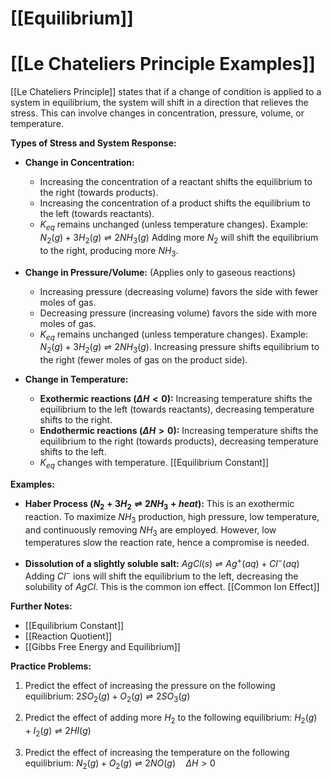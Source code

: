 # [[Equilibrium]]
# [[Le Chateliers Principle Examples]]

[[Le Chateliers Principle]] states that if a change of condition is applied to a system in equilibrium, the system will shift in a direction that relieves the stress.  This can involve changes in concentration, pressure, volume, or temperature.

**Types of Stress and System Response:**

* **Change in Concentration:**
    * Increasing the concentration of a reactant shifts the equilibrium to the right (towards products).
    * Increasing the concentration of a product shifts the equilibrium to the left (towards reactants).
    * $K_{eq}$ remains unchanged (unless temperature changes).  Example:  $N_2(g) + 3H_2(g) \rightleftharpoons 2NH_3(g)$  Adding more $N_2$ will shift the equilibrium to the right, producing more $NH_3$.

* **Change in Pressure/Volume:** (Applies only to gaseous reactions)
    * Increasing pressure (decreasing volume) favors the side with fewer moles of gas.
    * Decreasing pressure (increasing volume) favors the side with more moles of gas.
    * $K_{eq}$ remains unchanged (unless temperature changes). Example: $N_2(g) + 3H_2(g) \rightleftharpoons 2NH_3(g)$. Increasing pressure shifts equilibrium to the right (fewer moles of gas on the product side).

* **Change in Temperature:**
    * **Exothermic reactions ($ΔH < 0$):** Increasing temperature shifts the equilibrium to the left (towards reactants), decreasing temperature shifts to the right.
    * **Endothermic reactions ($ΔH > 0$):** Increasing temperature shifts the equilibrium to the right (towards products), decreasing temperature shifts to the left.
    * $K_{eq}$ changes with temperature. [[Equilibrium Constant]]


**Examples:**

* **Haber Process ($N_2 + 3H_2 \rightleftharpoons 2NH_3 + heat$):**  This is an exothermic reaction. To maximize $NH_3$ production, high pressure, low temperature, and continuously removing $NH_3$ are employed.  However, low temperatures slow the reaction rate, hence a compromise is needed.

* **Dissolution of a slightly soluble salt:** $AgCl(s) \rightleftharpoons Ag^+(aq) + Cl^-(aq)$ Adding $Cl^-$ ions will shift the equilibrium to the left, decreasing the solubility of $AgCl$. This is the common ion effect. [[Common Ion Effect]]


**Further Notes:**

* [[Equilibrium Constant]]
* [[Reaction Quotient]]
* [[Gibbs Free Energy and Equilibrium]]


**Practice Problems:**

1. Predict the effect of increasing the pressure on the following equilibrium:  $2SO_2(g) + O_2(g) \rightleftharpoons 2SO_3(g)$

2. Predict the effect of adding more $H_2$ to the following equilibrium: $H_2(g) + I_2(g) \rightleftharpoons 2HI(g)$

3. Predict the effect of increasing the temperature on the following equilibrium:  $N_2(g) + O_2(g) \rightleftharpoons 2NO(g) \quad ΔH > 0$



